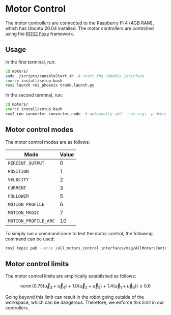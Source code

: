 # Motor Control
The motor controllers are connected to the Raspberry Pi 4 (4GB RAM), which has Ubuntu 20.04 installed. The motor controllers are controlled using the [ROS2 Foxy](https://docs.ros.org/en/foxy/index.html) framework.

## Usage
In the first terminal, run:
```bash
cd motors/
sudo ./scripts/canableStart.sh  # start the CANable interface
source install/setup.bash
ros2 launch ros_phoenix trunk.launch.py
```
In the second terminal, run:
```bash
cd motors/
source install/setup.bash
ros2 run converter converter_node  # optionally add --ros-args -p debug:=true
```

## Motor control modes
The motor control modes are as follows:

| Mode                      | Value |
|---------------------------|-------|
| `PERCENT_OUTPUT`          | 0     |
| `POSITION`                | 1     |
| `VELOCITY`                | 2     |
| `CURRENT`                 | 3     |
| `FOLLOWER`                | 5     |
| `MOTION_PROFILE`          | 6     |
| `MOTION_MAGIC`            | 7     |
| `MOTION_PROFILE_ARC`      | 10    |

To simply run a command once to test the motor control, the following command can be used:

```bash
ros2 topic pub --once /all_motors_control interfaces/msg/AllMotorsControl "{motors_control: [{mode: 0, value: 0.25},{mode: 0, value: 0},{mode: 0, value: 0},{mode: 0, value: 0},{mode: 0, value: 0},{mode: 0, value: 0}]}"
```

## Motor control limits
The motor control limits are empirically established as follows:

$$
\operatorname{norm}\left(0.75\left(\vec{u}_3+\vec{u}_4\right)+1.0\left(\vec{u}_2+\vec{u}_5\right)+1.4\left(\vec{u}_1+\vec{u}_6\right)\right) \leq 0.6
$$

Going beyond this limit can result in the robot going outside of the workspace, which can be dangerous.
Therefore, we enforce this limit in our controllers.
